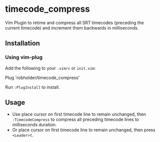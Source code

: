 # timecode_compress
Vim Plugin to retime and compress all SRT timecodes (preceding the current timecode) and increment them backwards in milliseconds.

## Installation
### Using vim-plug
Add the following to your `.vimrc` or `init.vim`:

Plug 'robholder/timecode_compress'


Run `:PlugInstall` to install.

## Usage
- Use place cursor on first timecode line to remain unchanged, then `:TimecodeCompress` to compress all preceding timecode lines to milliseconds duration.
- Or place cursor on first timecode line to remain unchanged, then press `<Leader>t`.
